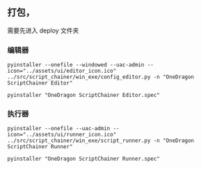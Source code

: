## 打包，

需要先进入 deploy 文件夹

### 编辑器

```shell
pyinstaller --onefile --windowed --uac-admin --icon="../assets/ui/editor_icon.ico" ../src/script_chainer/win_exe/config_editor.py -n "OneDragon ScriptChainer Editor"
```

```shell
pyinstaller "OneDragon ScriptChainer Editor.spec"
```

### 执行器

```shell
pyinstaller --onefile --uac-admin --icon="../assets/ui/runner_icon.ico" ../src/script_chainer/win_exe/script_runner.py -n "OneDragon ScriptChainer Runner"
```

```shell
pyinstaller "OneDragon ScriptChainer Runner.spec"
```
